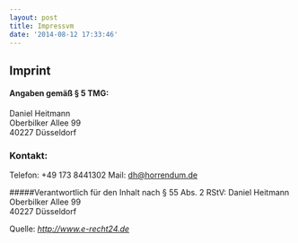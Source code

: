 ```yaml
---
layout: post
title: Impressvm
date: '2014-08-12 17:33:46'
---
```


## Imprint

#### Angaben gemäß § 5 TMG:
Daniel Heitmann<br />Oberbilker Allee 99<br />40227 Düsseldorf

### Kontakt:

Telefon: +49 173 8441302
Mail: dh@horrendum.de

#####Verantwortlich für den Inhalt nach § 55 Abs. 2 RStV:
Daniel Heitmann<br />Oberbilker Allee 99<br />40227 Düsseldorf

Quelle: <em><a rel="nofollow" href="http://www.e-recht24.de/impressum-generator.html">http://www.e-recht24.de</a></em></p>